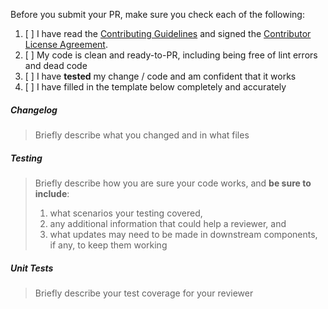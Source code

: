 Before you submit your PR, make sure you check each of the following:

1. [ ] I have read the [Contributing Guidelines](./CONTRIBUTING.md) and signed the [Contributor License Agreement](./CLA.md).
2. [ ] My code is clean and ready-to-PR, including being free of lint errors and dead code
3. [ ] I have **tested** my change / code and am confident that it works
4. [ ] I have filled in the template below completely and accurately
##### Changelog

> Briefly describe what you changed and in what files

##### Testing

> Briefly describe how you are sure your code works, and **be sure to include**:
> 1. what scenarios your testing covered,
> 2. any additional information that could help a reviewer, and
> 3. what updates may need to be made in downstream components, if any, to keep them working

##### Unit Tests

> Briefly describe your test coverage for your reviewer
